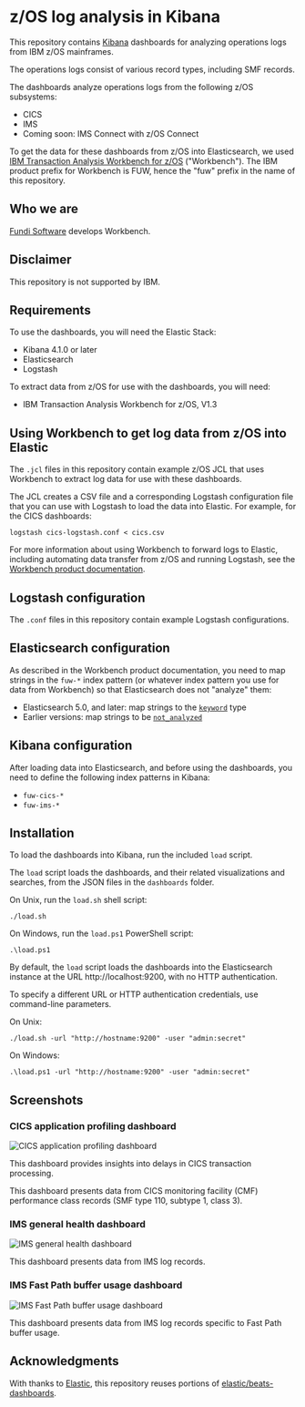 # z/OS log analysis in Kibana

This repository contains [Kibana](https://www.elastic.co/products/kibana)
dashboards for analyzing operations logs from IBM z/OS mainframes.

The operations logs consist of various record types, including SMF records.

The dashboards analyze operations logs from the following z/OS subsystems:

* CICS
* IMS
* Coming soon: IMS Connect with z/OS Connect

To get the data for these dashboards from z/OS into Elasticsearch,
we used [IBM Transaction Analysis Workbench for z/OS](http://www.ibm.com/support/knowledgecenter/SSKKZM)
("Workbench"). The IBM product prefix for Workbench is FUW, hence the "fuw" prefix in the name of this repository.

## Who we are

[Fundi Software](http://www.fundi.com/) develops Workbench.

## Disclaimer

This repository is not supported by IBM.

## Requirements

To use the dashboards, you will need the Elastic Stack:

- Kibana 4.1.0 or later
- Elasticsearch
- Logstash

To extract data from z/OS for use with the dashboards, you will need:

- IBM Transaction Analysis Workbench for z/OS, V1.3

## Using Workbench to get log data from z/OS into Elastic

The `.jcl` files in this repository contain example z/OS JCL that uses Workbench to extract log data
for use with these dashboards.

The JCL creates a CSV file and a corresponding Logstash configuration file that you can use with Logstash to load the data into Elastic. For example, for the CICS dashboards:

```console
logstash cics-logstash.conf < cics.csv
```

For more information about using Workbench to forward logs to Elastic, including automating data transfer from z/OS and running Logstash, see the
[Workbench product documentation](http://www.ibm.com/support/knowledgecenter/SSKKZM_1.3.0/fuwucon_forward_elastic.htm).

## Logstash configuration

The `.conf` files in this repository contain example Logstash configurations.

## Elasticsearch configuration

As described in the Workbench product documentation, you need to map strings in the `fuw-*` index pattern (or whatever index pattern you use for data from Workbench) so that Elasticsearch does not "analyze" them:
- Elasticsearch 5.0, and later: map strings to the [`keyword`](https://www.elastic.co/guide/en/elasticsearch/reference/current/keyword.html) type
- Earlier versions: map strings to be [`not_analyzed`](http://www.ibm.com/support/knowledgecenter/SSKKZM_1.3.0/fuwucon_forward_elastic_config.htm)

## Kibana configuration

After loading data into Elasticsearch, and before using the dashboards, you need to define the following index patterns in Kibana:

- `fuw-cics-*`
- `fuw-ims-*`

## Installation

To load the dashboards into Kibana, run the included `load` script.

The `load` script loads the dashboards, and their related visualizations and
searches, from the JSON files in the `dashboards` folder.

On Unix, run the `load.sh` shell script:

```console
./load.sh
```

On Windows, run the `load.ps1` PowerShell script:

```console
.\load.ps1
```

By default, the `load` script loads the dashboards into the Elasticsearch instance at the URL http://localhost:9200,
with no HTTP authentication.

To specify a different URL or HTTP authentication credentials, use command-line parameters.

On Unix:

```console
./load.sh -url "http://hostname:9200" -user "admin:secret"
```

On Windows:

```console
.\load.ps1 -url "http://hostname:9200" -user "admin:secret"
```

## Screenshots

### CICS application profiling dashboard

  ![CICS application profiling dashboard](screenshots/cics-application-profiling.png)

This dashboard provides insights into delays in CICS transaction processing.

This dashboard presents data from CICS monitoring facility (CMF) performance class records
(SMF type 110, subtype 1, class 3).

### IMS general health dashboard

  ![IMS general health dashboard](screenshots/ims-general-health.png)

This dashboard presents data from IMS log records.

### IMS Fast Path buffer usage dashboard

  ![IMS Fast Path buffer usage dashboard](screenshots/ims-fast-path-buffer-usage.png)

This dashboard presents data from IMS log records specific to Fast Path buffer usage.

## Acknowledgments

With thanks to [Elastic](https://www.elastic.co/), this repository reuses portions of
[elastic/beats-dashboards](https://github.com/elastic/beats-dashboards).

